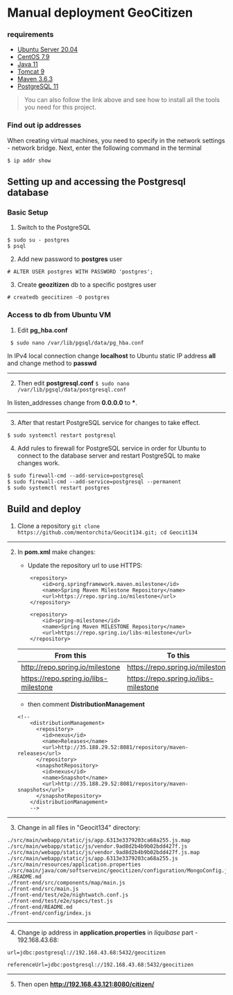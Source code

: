 # Manual deployment GeoCitizen


### requirements 

- [Ubuntu Server 20.04](https://losst.ru/ustanovka-ubuntu-20-04)
- [CentOS 7.9](https://linuxhint.com/install-centos-7-virtualbox/)
- [Java 11](https://tecadmin.net/install-oracle-java-8-ubuntu-via-ppa/)
- [Tomcat 9](https://linuxize.com/post/how-to-install-tomcat-9-on-ubuntu-20-04/)
- [Maven 3.6.3](https://linuxize.com/post/how-to-install-apache-maven-on-ubuntu-20-04/)
- [PostgreSQL 11](https://www.digitalocean.com/community/tutorials/how-to-install-and-use-postgresql-on-centos-7) 

> You can also follow the link above and see how to install all the tools you need for this project.


### Find out ip addresses 

When creating virtual machines, you need to specify in the network settings - network bridge. Next, enter the following command in the terminal 

`$ ip addr show`


## Setting up and accessing the Postgresql database

### Basic Setup

1. Switch to the PostgreSQL 
```
$ sudo su - postgres
$ psql
```

2. Add new password to **postgres** user

```# ALTER USER postgres WITH PASSWORD 'postgres';```

3. Create **geozitizen** db to a specific postgres user

```# createdb geocitizen -O postgres```

### Access to db from Ubuntu VM

1.  Edit **pg_hba.conf**

``` $ sudo nano /var/lib/pgsql/data/pg_hba.conf```

In IPv4 local connection change **localhost** to Ubuntu static IP address **all** and change method to **passwd**


___

2. Then edit **postgresql.conf**
``` $ sudo nano /var/lib/pgsql/data/postgresql.conf ```

In listen_addresses change from **0.0.0.0** to __*__.


___

3. After that restart PostgreSQL service for changes to take effect.

```$ sudo systemctl restart postgresql```

4. Add rules to firewall for PostgreSQL service in order for Ubuntu to connect to the database server and restart PostgreSQL to make changes work.

  ```
  $ sudo firewall-cmd --add-service=postgresql
  $ sudo firewall-cmd --add-service=postgresql --permanent
  $ sudo systemctl restart postgres
  ```

## Build and deploy

1. Clone a repository `git clone https://github.com/mentorchita/Geocit134.git; cd Geocit134`

____

2. In **pom.xml** make changes:
    
    - Update the repository url to use HTTPS:

    ```
        <repository>
            <id>org.springframework.maven.milestone</id>
            <name>Spring Maven Milestone Repository</name>
            <url>https://repo.spring.io/milestone</url>
        </repository>
    ```
    
    ```
        <repository>
            <id>spring-milestone</id>
            <name>Spring Maven MILESTONE Repository</name>
            <url>https://repo.spring.io/libs-milestone</url>
        </repository>
    ```

    | From this | To this |
    | --------- | ------- |
    | http://repo.spring.io/milestone | https://repo.spring.io/milestone |
    | https://repo.spring.io/libs-milestone | https://repo.spring.io/libs-milestone
    
    - then comment **DistributionManagement**

    ```
    <!--
        <distributionManagement>
          <repository>
            <id>nexus</id>
            <name>Releases</name>
            <url>http://35.188.29.52:8081/repository/maven-releases</url>
          </repository>
          <snapshotRepository>
            <id>nexus</id>
            <name>Snapshot</name>
            <url>http://35.188.29.52:8081/repository/maven-snapshots</url>
          </snapshotRepository>
        </distributionManagement>
        -->
    ```
   
  ___
   
  3. Change in all files in "Geocit134" directory:
   
   
   ```
   ./src/main/webapp/static/js/app.6313e3379203ca68a255.js.map                                             
   ./src/main/webapp/static/js/vendor.9ad8d2b4b9b02bdd427f.js                                              
   ./src/main/webapp/static/js/vendor.9ad8d2b4b9b02bdd427f.js.map                                          
   ./src/main/webapp/static/js/app.6313e3379203ca68a255.js                                                 
   ./src/main/resources/application.properties                                                             
   ./src/main/java/com/softserveinc/geocitizen/configuration/MongoConfig.java                              
   ./README.md
   ./front-end/src/components/map/main.js                                                                  
   ./front-end/src/main.js                                                                                 
   ./front-end/test/e2e/nightwatch.conf.js                                                                 
   ./front-end/test/e2e/specs/test.js                                                                      
   ./front-end/README.md                                                                                   
   ./front-end/config/index.js
   ```
  
  
  ___
  
  4. Change ip address in **application.properties** in _liquibase_ part - 192.168.43.68: 
  
  ```
  url=jdbc:postgresql://192.168.43.68:5432/geocitizen
  ```
 
  ```
  referenceUrl=jdbc:postgresql://192.168.43.68:5432/geocitizen
  ```

 ___

  5. Then open **http://192.168.43.121:8080/citizen/**